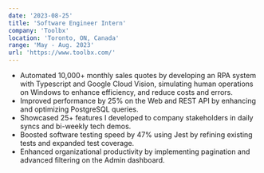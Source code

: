 ```yaml
---
date: '2023-08-25'
title: 'Software Engineer Intern'
company: 'Toolbx'
location: 'Toronto, ON, Canada'
range: 'May - Aug. 2023'
url: 'https://www.toolbx.com/'
---
```


- Automated 10,000+ monthly sales quotes by developing an RPA system with Typescript and Google Cloud Vision, simulating human operations on Windows to enhance efficiency, and reduce costs and errors.
- Improved performance by 25% on the Web and REST API by enhancing and optimizing PostgreSQL queries.
- Showcased 25+ features I developed to company stakeholders in daily syncs and bi-weekly tech demos.
- Boosted software testing speed by 47% using Jest by refining existing tests and expanded test coverage.
- Enhanced organizational productivity by implementing pagination and advanced filtering on the Admin dashboard.
